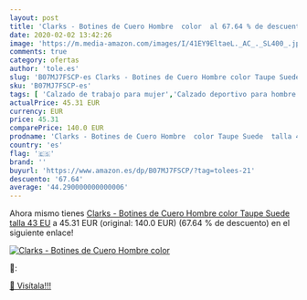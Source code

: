 ```yaml
---
layout: post
title: 'Clarks - Botines de Cuero Hombre  color  al 67.64 % de descuento'
date: 2020-02-02 13:42:26
image: 'https://m.media-amazon.com/images/I/41EY9EltaeL._AC_._SL400_.jpg'
comments: true
category: ofertas
author: 'tole.es'
slug: 'B07MJ7FSCP-es Clarks - Botines de Cuero Hombre color Taupe Suede talla...'
sku: 'B07MJ7FSCP-es'
tags: [ 'Calzado de trabajo para mujer','Calzado deportivo para hombre','Calzado sanitario y de hostelería para mujer','Chanclas y sandalias de piscina para hombre','Sandalias y chanclas para niña','Zapatillas y calzado deportivo para hombre','Zapatos','Zapatos para hombre','Zapatos para mujer','Zapatos para niñas pequeñas','Zapatos y complementos','Zuecos sanitarios y de hostelería para mujer','Zuecos y mules para hombre','botines', ]
actualPrice: 45.31 EUR
currency: EUR
price: 45.31
comparePrice: 140.0 EUR
prodname: 'Clarks - Botines de Cuero Hombre  color Taupe Suede  talla 43 EU'
country: 'es'
flag: '🇪🇸'
brand: ''
buyurl: 'https://www.amazon.es/dp/B07MJ7FSCP/?tag=tolees-21'
descuento: '67.64'
average: '44.290000000000006'
---
```


Ahora mismo tienes [Clarks - Botines de Cuero Hombre  color Taupe Suede  talla 43 EU](https://www.amazon.es/dp/B07MJ7FSCP/?tag=tolees-21) a 45.31 EUR (original: 140.0 EUR) (67.64 %  de descuento) en el siguiente enlace!

[![Clarks - Botines de Cuero Hombre  color ](https://m.media-amazon.com/images/I/41EY9EltaeL._AC_._SL400_.jpg)](https://www.amazon.es/dp/B07MJ7FSCP/?tag=tolees-21)

🔎:


[🛒 Visítala!!!](https://www.amazon.es/dp/B07MJ7FSCP/?tag=tolees-21)
